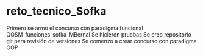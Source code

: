 # reto_tecnico_Sofka
Primero se armo el concurso con paradigma funcional QQSM_funciones_sofka_MBernal
Se hicieron pruebas
Se creo repositorio git para revisión de versiones
Se comenzo a crear concurso con paradigma OOP
